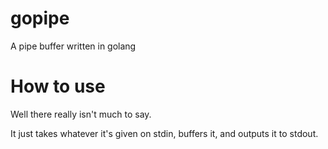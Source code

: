 # gopipe
A pipe buffer written in golang

# How to use
Well there really isn't much to say.

It just takes whatever it's given on stdin, buffers it, and outputs it to stdout.
